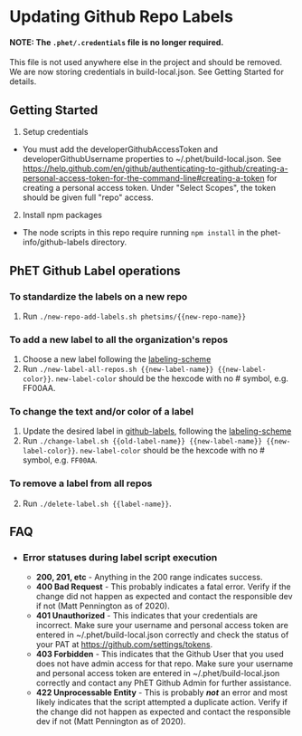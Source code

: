 # Updating Github Repo Labels

#### NOTE: The `.phet/.credentials` file is no longer required.

This file is not used anywhere else in the project and should be removed. We are now storing credentials in
build-local.json. See Getting Started for details.

## Getting Started

1. Setup credentials

- You must add the developerGithubAccessToken and developerGithubUsername properties to ~/.phet/build-local.json. See
  https://help.github.com/en/github/authenticating-to-github/creating-a-personal-access-token-for-the-command-line#creating-a-token
  for creating a personal access token. Under "Select Scopes", the token should be given full "repo" access.

2. Install npm packages

- The node scripts in this repo require running `npm install` in the phet-info/github-labels directory.

## PhET Github Label operations

### To standardize the labels on a new repo

1. Run `./new-repo-add-labels.sh phetsims/{{new-repo-name}}`

### To add a new label to all the organization's repos

1. Choose a new label following the [labeling-scheme](labeling-scheme.md)
2. Run `./new-label-all-repos.sh {{new-label-name}} {{new-label-color}}`.  `new-label-color` should be the hexcode with
   no #
   symbol, e.g. FF00AA.

### To change the text and/or color of a label

1. Update the desired label in [github-labels](github-labels), following the [labeling-scheme](labeling-scheme.md)
2. Run `./change-label.sh {{old-label-name}} {{new-label-name}} {{new-label-color}}`.  `new-label-color` should be the
   hexcode with no # symbol, e.g. `FF00AA`.

### To remove a label from all repos

2. Run `./delete-label.sh {{label-name}}`.

## FAQ

* ### Error statuses during label script execution

  * __200, 201, etc__ - Anything in the 200 range indicates success.
  * __400 Bad Request__ - This probably indicates a fatal error. Verify if the change did not happen as expected and
    contact the responsible dev if not (Matt Pennington as of 2020).
  * __401 Unauthorized__ - This indicates that your credentials are incorrect. Make sure your username and personal
    access token are entered in ~/.phet/build-local.json correctly and check the status of your PAT
    at https://github.com/settings/tokens.
  * __403 Forbidden__ - This indicates that the Github User that you used does not have admin access for that repo. Make
    sure your username and personal access token are entered in ~/.phet/build-local.json correctly and contact any PhET
    Github Admin for further assistance.
  * __422 Unprocessable Entity__ - This is probably __*not*__ an error and most likely indicates that the script
    attempted a duplicate action. Verify if the change did not happen as expected and contact the responsible dev if
    not (Matt Pennington as of 2020).

